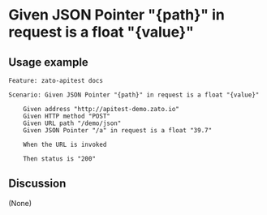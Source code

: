 
Given JSON Pointer "{path}" in request is a float "{value}"
=============================================================================================================

Usage example
-------------

```
Feature: zato-apitest docs

Scenario: Given JSON Pointer "{path}" in request is a float "{value}"

    Given address "http://apitest-demo.zato.io"
    Given HTTP method "POST"
    Given URL path "/demo/json"
    Given JSON Pointer "/a" in request is a float "39.7"

    When the URL is invoked

    Then status is "200"
```

Discussion
----------

(None)